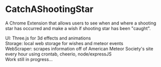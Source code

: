 # CatchAShootingStar

A Chrome Extension that allows users to see when and where a shooting star has occurred and make a wish if shooting star has been "caught".

UI: Three.js for 3d effects and animations <br>
Storage: local web storage for wishes and meteor events <br>
WebScraper: scrapes information off of American Meteor Society's site every hour using crontab, cheerio, node/expressJS <br>
Work still in progress...

